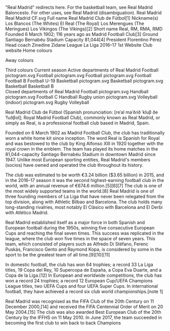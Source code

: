 "Real Madrid" redirects here. For the basketball team, see Real Madrid Baloncesto. For other uses, see Real Madrid (disambiguation).
Real Madrid Real Madrid CF.svg
Full name 	Real Madrid Club de Fútbol[1]
Nickname(s) 	Los Blancos (The Whites)
El Real (The Royal)
Los Merengues (The Meringues)
Los Vikingos (The Vikings)[2]
Short name 	Real, RM, RMA, RMD
Founded 	6 March 1902; 116 years ago
as Madrid Football Club[3]
Ground 	Santiago Bernabéu Stadium
Capacity 	81,044[4]
President 	Florentino Pérez
Head coach 	Zinedine Zidane
League 	La Liga
2016–17 	1st
Website 	Club website
Home colours

Away colours

Third colours
Current season
Active departments of Real Madrid
Football pictogram.svg 	Football pictogram.svg 	Football pictogram.svg
Football 	Football B 	Football U-19
Basketball pictogram.svg 	Basketball pictogram.svg 	
Basketball 	Basketball B 	
Closed departments of Real Madrid
Football pictogram.svg 	Handball pictogram.svg
Football C 	Handball
Rugby union pictogram.svg 	Volleyball (indoor) pictogram.svg
Rugby 	Volleyball


Real Madrid Club de Fútbol (Spanish pronunciation: [reˈal maˈðɾið ˈkluβ ðe ˈfuðβol]; Royal Madrid Football Club), commonly known as Real Madrid, or simply as Real, is a professional football club based in Madrid, Spain.

Founded on 6 March 1902 as Madrid Football Club, the club has traditionally worn a white home kit since inception. The word Real is Spanish for Royal and was bestowed to the club by King Alfonso XIII in 1920 together with the royal crown in the emblem. The team has played its home matches in the 81,044-capacity Santiago Bernabéu Stadium in downtown Madrid since 1947. Unlike most European sporting entities, Real Madrid's members (socios) have owned and operated the club throughout its history.

The club was estimated to be worth €3.24 billion ($3.65 billion) in 2015, and in the 2016–17 season it was the second highest-earning football club in the world, with an annual revenue of €674.6 million.[5][6][7] The club is one of the most widely supported teams in the world.[8] Real Madrid is one of three founding members of La Liga that have never been relegated from the top division, along with Athletic Bilbao and Barcelona. The club holds many long-standing rivalries, most notably El Clásico with Barcelona and El Derbi with Atlético Madrid.

Real Madrid established itself as a major force in both Spanish and European football during the 1950s, winning five consecutive European Cups and reaching the final seven times. This success was replicated in the league, where the club won five times in the space of seven years. This team, which consisted of players such as Alfredo Di Stéfano, Ferenc Puskás, Francisco Gento and Raymond Kopa, is considered by some in the sport to be the greatest team of all time.[9][10][11]

In domestic football, the club has won 64 trophies; a record 33 La Liga titles, 19 Copa del Rey, 10 Supercopa de España, a Copa Eva Duarte, and a Copa de la Liga.[12] In European and worldwide competitions, the club has won a record 24 trophies; a record 12 European Cup/UEFA Champions League titles, two UEFA Cups and four UEFA Super Cups. In international football, they have achieved a record six club world championships.[note 1]

Real Madrid was recognised as the FIFA Club of the 20th Century on 11 December 2000,[14] and received the FIFA Centennial Order of Merit on 20 May 2004.[15] The club was also awarded Best European Club of the 20th Century by the IFFHS on 11 May 2010. In June 2017, the team succeeded in becoming the first club to win back to back Champions 
